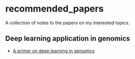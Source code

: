 # recommended_papers
A collection of notes to the papers on my interested topics.

## Deep learning application in genomics
* [A primer on deep learning in genomics](https://www.nature.com/articles/s41588-018-0295-5)
